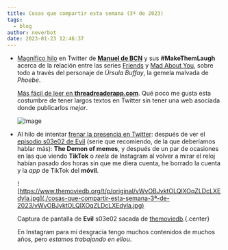 ```yaml
---
title: Cosas que compartir esta semana (3ª de 2023)
tags:
  - blog
author: neverbot
date: 2023-01-23 12:46:37
---
```



- [Magnífico hilo](https://twitter.com/Manuel_de_BCN/status/1613600522618929168) en Twitter de [**Manuel de BCN**](https://twitter.com/Manuel_de_BCN) y sus **#MakeThemLaugh** acerca de la relación entre las series [Friends](https://thetvdb.com/series/friends) y [Mad About You](https://thetvdb.com/series/mad-about-you), sobre todo a través del personaje de *Úrsula Buffay*, la gemela malvada de *Phoebe*.

  [Más fácil de leer en **threadreaderapp.com**](https://threadreaderapp.com/thread/1613600522618929168.html). Qué poco me gusta esta costumbre de tener largos textos en Twitter sin tener una web asociada donde publicarlos *mejor*.

  ![Image](./cosas-que-compartir-esta-semana-3ª-de-2023/FmTerRWXgAA9LgW.jpg)
  
- Al hilo de intentar [frenar la presencia en Twitter](./not-on-twitter-anymore/): después de ver el [episodio s03e02 de Evil](https://www.themoviedb.org/tv/86848-evil/season/3/episode/2) (serie que recomiendo, de la que deberíamos hablar más): **The Demon of memes**, y después de un par de ocasiones en las que viendo **TikTok** o *reels* de Instagram al volver a mirar el reloj habían pasado dos horas sin que me diera cuenta, he borrado la cuenta y la *app* de TikTok del **móvil**. 

  ![https://www.themoviedb.org/t/p/original/vWvOBJvktOLQlXOqZLDcLXEdyla.jpg](./cosas-que-compartir-esta-semana-3ª-de-2023/vWvOBJvktOLQlXOqZLDcLXEdyla.jpg)

  Captura de pantalla de **Evil** s03e02 sacada de [themoviedb](https://www.themoviedb.org/tv/86848-evil/season/3/episode/2).{.center}
  
  En Instagram para mi desgracia tengo muchos contenidos de muchos años, pero *estamos trabajando en ellou*.

